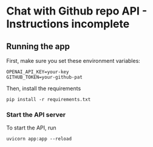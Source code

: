 # Chat with Github repo API - Instructions incomplete

## Running the app

First, make sure you set these environment variables:

```
OPENAI_API_KEY=your-key
GITHUB_TOKEN=your-github-pat
```

Then, install the requirements

```
pip install -r requirements.txt
```

### Start the API server

To start the API, run

```
uvicorn app:app --reload
```
